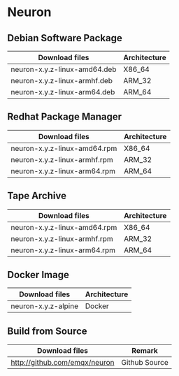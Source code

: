 # Neuron

## Debian Software Package

| Download files                    | Architecture  |
| --------------------------------- | ------------- |
| neuron-x.y.z-linux-amd64.deb      | X86_64        |
| neuron-x.y.z-linux-armhf.deb      | ARM_32        |
| neuron-x.y.z-linux-arm64.deb      | ARM_64        |


## Redhat Package Manager

| Download files                    | Architecture  |
| --------------------------------- | ------------- |
| neuron-x.y.z-linux-amd64.rpm      | X86_64        |
| neuron-x.y.z-linux-armhf.rpm      | ARM_32        |
| neuron-x.y.z-linux-arm64.rpm      | ARM_64        |


## Tape Archive

| Download files                    | Architecture  |
| --------------------------------- | ------------- |
| neuron-x.y.z-linux-amd64.rpm      | X86_64        |
| neuron-x.y.z-linux-armhf.rpm      | ARM_32        |
| neuron-x.y.z-linux-arm64.rpm      | ARM_64        |


## Docker Image

| Download files                    | Architecture  |
| --------------------------------- | ------------- |
| neuron-x.y.z-alpine               | Docker        |


## Build from Source

| Download files                    | Remark        |
| --------------------------------- | ------------- |
| http://github.com/emqx/neuron     | Github Source |

